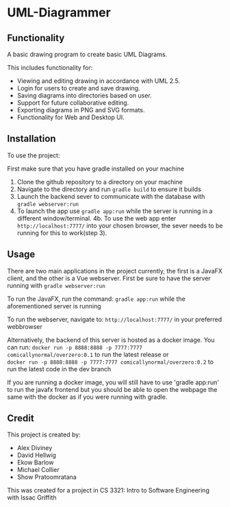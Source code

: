 # UML-Diagrammer
## Functionality
A basic drawing program to create basic UML Diagrams.

This includes functionality for: 
 - Viewing and editing drawing in accordance with UML 2.5.
 - Login for users to create and save drawing.
 - Saving diagrams into directories based on user.
 - Support for future collaborative editing.
 - Exporting diagrams in PNG and SVG formats.
 - Functionality for Web and Desktop UI.

## Installation
To use the project:

First make sure that you have gradle installed on your machine

1. Clone the github repository to a directory on your machine
2. Navigate to the directory and run `gradle build` to ensure it builds
3. Launch the backend sever to communicate with the database with `gradle webserver:run`
4. To launch the app use `gradle app:run` while the server is running in a different window/terminal.
4b. To use the web app enter `http://localhost:7777/` into your chosen browser, the sever needs to be running for this to work(step 3). 

## Usage
There are two main applications in the project currently, the first is a JavaFX client, and the other is a Vue webserver.
First be sure to have the server running with `gradle webserver:run`

To run the JavaFX, run the command: `gradle app:run` while the aforementioned server is running

To run the webserver, navigate to: `http://localhost:7777/` in your preferred webbrowser

Alternatively, the backend of this server is hosted as a docker image.
You can run:
`docker run -p 8888:8888 -p 7777:7777 comicallynormal/overzero:0.1` to run the latest release
or    
`docker run -p 8888:8888 -p 7777:7777 comicallynormal/overzero:0.2` to run the latest code in the dev branch

If you are running a docker image, you will still have to use 'gradle app:run' to run the javafx frontend
but you should be able to open the webpage the same with the docker as if you were running with gradle.


## Credit
This project is created by:
 - Alex Diviney
 - David Hellwig
 - Ekow Barlow
 - Michael Collier
 - Show Pratoomratana

This was created for a project in CS 3321: Intro to Software Engineering with Issac Griffith
